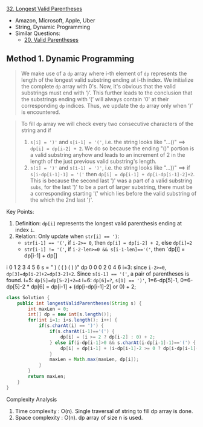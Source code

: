 [32. Longest Valid Parentheses](https://leetcode.com/problems/longest-valid-parentheses/)

* Amazon, Microsoft, Apple, Uber
* String, Dynamic Programming
* Similar Questions:
    * [20. Valid Parentheses](https://leetcode.com/problems/valid-parentheses/)
    

## Method 1. Dynamic Programming
> We make use of a `dp` array where i-th element of `dp` represents the length of the longest valid substring ending at i-th index. 
> We initialize the complete `dp` array with 0's. 
> Now, it's obvious that the valid substrings must end with ‘)’. 
> This further leads to the conclusion that the substrings ending with ‘(’ will always contain '0' at their corresponding `dp` indices. 
> Thus, we update the `dp` array only when ‘)’ is encountered.

> To fill `dp` array we will check every two consecutive characters of the string and if
> 1. `s[i] = ')'` and `s[i-1] = '('`, i.e. the string looks like "...()" ==> `dp[i] = dp[i-2] + 2`. We do so because the ending "()" portion is a valid substring anyhow and leads to an increment of 2 in the length of the just previous valid substring's length.
> 2. `s[i] = ')'` and `s[i-1] = ')'`, i.e. the string looks like "...))" ==> if `s[i-dp[i-1]-1] = '('` then `dp[i] = dp[i-1] + dp[i-dp[i-1]-2]+2`. 
> This is because the second last ')' was a part of a valid substring `subs`, for the last ')' to be a part of larger substring, there must be a corresponding starting '(' which lies before the valid substring of the which the 2nd last ')'.

Key Points:
1. Definition: `dp[i]` represents the longest valid parenthesis ending at index `i`.
3. Relation: Only update when `str[i] == ')`:
    * `str[i-1] == '('`, if `i-2>= 0`, then `dp[i] = dp[i-2] + 2`, else `dp[i]=2`
    * `str[i-1] != '('`, if `i-2-len>=0 && s[i-1-len]=='('`, then `dp[i] = dp[i-1] + dp[] 
    
i     0 1 2 3 4 5 6
s = " ) ( ( ) ( ) )"
dp    0 0 0 2 0 4 6
i=3: since `i-2>=0`, `dp[3]=dp[i-2]+2=dp[3-2]+2`. Since `s[i-1] == '('`, a pair of parentheses is found. 
i=5: `dp[5]=dp[5-2]+2=4`
i=6: `dp[6]=?`, `s[1] == ')'`, 1=6-dp[5]-1, 0=6-dp[5]-2
    * dp[6] = dp[i-1] + (dp[i-dp[i-1]-2] or 0) + 2;

```java
class Solution {
    public int longestValidParentheses(String s) {
        int maxLen = 0;
        int[] dp = new int[s.length()];
        for(int i=1; i<s.length(); i++) {
            if(s.charAt(i) == ')') {
                if(s.charAt(i-1)=='(') {
                    dp[i] = (i >= 2 ? dp[i-2] : 0) + 2;
                } else if(i-dp[i-1]>0 && s.charAt(i-dp[i-1]-1)=='(') {
                    dp[i] = dp[i-1] + (i-dp[i-1]-2 >= 0 ? dp[i-dp[i-1]-2] : 0) + 2;
                }
                maxLen = Math.max(maxLen, dp[i]);
            }
        }
        return maxLen;
    }
}
```

Complexity Analysis
1. Time complexity : O(n). Single traversal of string to fill dp array is done.
2. Space complexity : O(n). dp array of size n is used. 